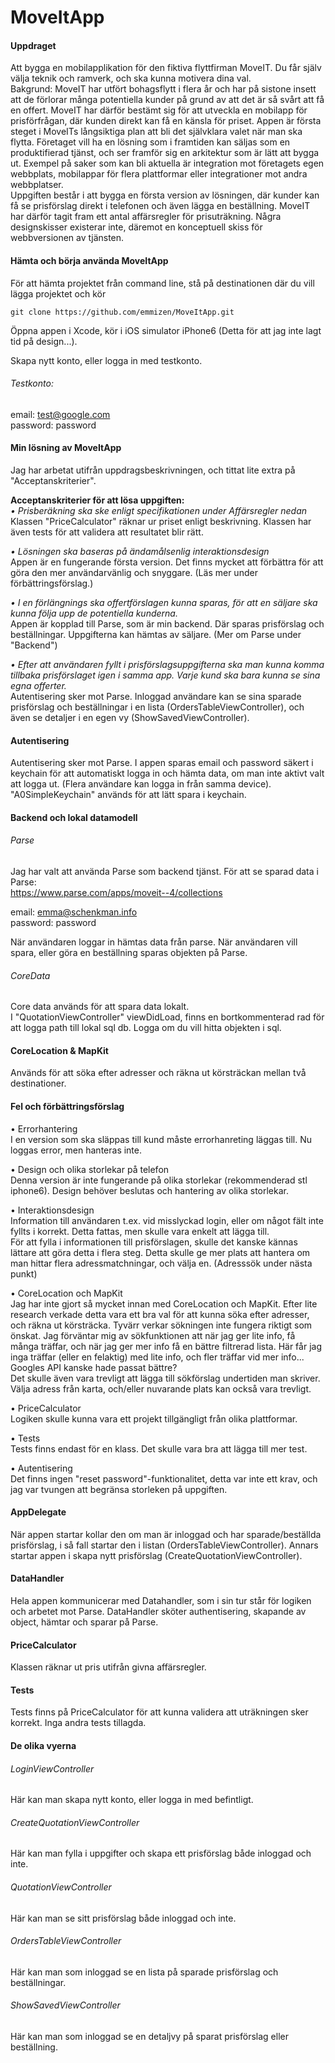 # MoveItApp

#### Uppdraget  
  Att bygga en mobilapplikation för den fiktiva flyttfirman MoveIT. Du får själv välja teknik och ramverk, och ska kunna motivera dina val.  
  Bakgrund: MoveIT har utfört bohagsflytt i flera år och har på sistone insett att de förlorar många potentiella kunder på grund av att det är så svårt att få en offert. MoveIT har därför bestämt sig för att utveckla en mobilapp för prisförfrågan, där kunden direkt kan få en känsla för priset.
Appen är första steget i MoveITs långsiktiga plan att bli det självklara valet när man ska flytta. Företaget vill ha en lösning som i framtiden kan säljas som en produktifierad tjänst, och ser framför sig en arkitektur som är lätt att bygga ut. Exempel på saker som kan bli aktuella är integration mot företagets egen webbplats, mobilappar för flera plattformar eller integrationer mot andra webbplatser.  
Uppgiften består i att bygga en första version av lösningen, där kunder kan få se prisförslag direkt i telefonen och även lägga en beställning. MoveIT har därför tagit fram ett antal affärsregler för prisuträkning. Några designskisser existerar inte, däremot en konceptuell skiss för webbversionen av tjänsten.

#### Hämta och börja använda MoveItApp

För att hämta projektet från command line, stå på destinationen där du vill lägga projektet och kör 

    git clone https://github.com/emmizen/MoveItApp.git

Öppna appen i Xcode, kör i iOS simulator iPhone6 (Detta för att jag inte lagt tid på design...).

Skapa nytt konto, eller logga in med testkonto.

###### Testkonto:  

email: test@google.com  
 password: password

#### Min lösning av MoveItApp

Jag har arbetat utifrån uppdragsbeskrivningen, och tittat lite extra på "Acceptanskriterier".

**Acceptanskriterier för att lösa uppgiften:**  
*• Prisberäkning ska ske enligt specifikationen under Affärsregler nedan*  
Klassen "PriceCalculator" räknar ur priset enligt beskrivning. Klassen har även tests för att validera att resultatet blir rätt.

*• Lösningen ska baseras på ändamålsenlig interaktionsdesign*  
Appen är en fungerande första version. Det finns mycket att förbättra för att göra den mer användarvänlig och snyggare. (Läs mer under förbättringsförslag.)

*• I en förlängnings ska offertförslagen kunna sparas, för att en säljare ska kunna följa upp de potentiella kunderna.*  
Appen är kopplad till Parse, som är min backend. Där sparas prisförslag och beställningar. Uppgifterna kan hämtas av säljare. (Mer om Parse under "Backend")

*• Efter att användaren fyllt i prisförslagsuppgifterna ska man kunna komma tillbaka prisförslaget igen i samma app. Varje kund ska bara kunna se sina egna offerter.*  
Autentisering sker mot Parse. Inloggad användare kan se sina sparade prisförslag och beställningar i en lista (OrdersTableViewController), och även se detaljer i en egen vy (ShowSavedViewController).

#### Autentisering

Autentisering sker mot Parse. I appen sparas email och password säkert i keychain för att automatiskt logga in och hämta data, om man inte aktivt valt att logga ut. (Flera användare kan logga in från samma device).
 "A0SimpleKeychain" används för att lätt spara i keychain.

#### Backend och lokal datamodell

###### Parse  
Jag har valt att använda Parse som backend tjänst. För att se sparad data i Parse:  
https://www.parse.com/apps/moveit--4/collections
 
email: emma@schenkman.info  
 password: password
 
När användaren loggar in hämtas data från parse. När användaren vill spara, eller göra en beställning sparas objekten på Parse.

###### CoreData  
Core data används för att spara data lokalt.  
I "QuotationViewController" viewDidLoad, finns en bortkommenterad rad för att logga path till lokal sql db. Logga om du vill hitta objekten i sql.

#### CoreLocation & MapKit

Används för att söka efter adresser och räkna ut körsträckan mellan två destinationer.

#### Fel och förbättringsförslag

• Errorhantering  
I en version som ska släppas till kund måste errorhanreting läggas till. Nu loggas error, men hanteras inte.

• Design och olika storlekar på telefon  
Denna version är inte fungerande på olika storlekar (rekommenderad stl iphone6). Design behöver beslutas och hantering av olika storlekar.

• Interaktionsdesign  
Information till användaren t.ex. vid misslyckad login, eller om något fält inte fyllts i korrekt. Detta fattas, men skulle vara enkelt att lägga till.  
För att fylla i informationen till prisförslagen, skulle det kanske kännas lättare att göra detta i flera steg. Detta skulle ge mer plats att hantera om man hittar flera adressmatchningar, och välja en. (Adresssök under nästa punkt)

• CoreLocation och MapKit    
Jag har inte gjort så mycket innan med CoreLocation och MapKit. Efter lite research verkade detta vara ett bra val för att kunna söka efter adresser, och räkna ut körsträcka. Tyvärr verkar sökningen inte fungera riktigt som önskat. Jag förväntar mig av sökfunktionen att när jag ger lite info, få många träffar, och när jag ger mer info få en bättre filtrerad lista. Här får jag inga träffar (eller en felaktig) med lite info, och fler träffar vid mer info... Googles API kanske hade passat bättre?  
Det skulle även vara trevligt att lägga till sökförslag undertiden man skriver.  
Välja adress från karta, och/eller nuvarande plats kan också vara trevligt.

• PriceCalculator    
Logiken skulle kunna vara ett projekt tillgängligt från olika plattformar.

• Tests    
Tests finns endast för en klass. Det skulle vara bra att lägga till mer test.

• Autentisering      
Det finns ingen "reset password"-funktionalitet, detta var inte ett krav, och jag var tvungen att begränsa storleken på uppgiften.

#### AppDelegate

När appen startar kollar den om man är inloggad och har sparade/beställda prisförslag, i så fall startar den i listan (OrdersTableViewController). Annars startar appen i skapa nytt prisförslag (CreateQuotationViewController).

#### DataHandler

Hela appen kommunicerar med Datahandler, som i sin tur står för logiken och arbetet mot Parse. 
 DataHandler sköter authentisering, skapande av object, hämtar och sparar på Parse.

#### PriceCalculator

Klassen räknar ut pris utifrån givna affärsregler.

#### Tests

Tests finns på PriceCalculator för att kunna validera att uträkningen sker korrekt. Inga andra tests tillagda.

#### De olika vyerna

###### LoginViewController
 Här kan man skapa nytt konto, eller logga in med befintligt.

###### CreateQuotationViewController
 Här kan man fylla i uppgifter och skapa ett prisförslag både inloggad och inte.

###### QuotationViewController
 Här kan man se sitt prisförslag både inloggad och inte.

###### OrdersTableViewController
 Här kan man som inloggad se en lista på sparade prisförslag och beställningar.

###### ShowSavedViewController
 Här kan man som inloggad se en detaljvy på sparat prisförslag eller beställning.
